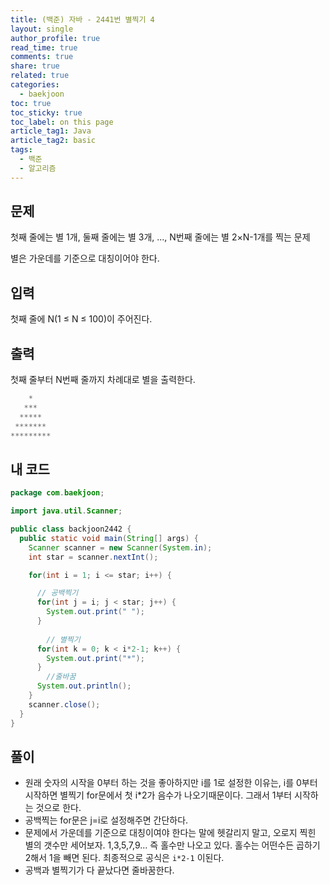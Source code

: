```yaml
---
title: (백준) 자바 - 2441번 별찍기 4
layout: single
author_profile: true
read_time: true
comments: true
share: true
related: true
categories: 
  - baekjoon
toc: true
toc_sticky: true
toc_label: on this page
article_tag1: Java
article_tag2: basic
tags:
  - 백준
  - 알고리즘
---
```


## 문제

첫째 줄에는 별 1개, 둘째 줄에는 별 3개, ..., N번째 줄에는 별 2×N-1개를 찍는 문제

별은 가운데를 기준으로 대칭이어야 한다.



## 입력

첫째 줄에 N(1 ≤ N ≤ 100)이 주어진다.



## 출력

첫째 줄부터 N번째 줄까지 차례대로 별을 출력한다.

```java
    *
   ***
  *****
 *******
*********
```



## 내 코드

```java
package com.baekjoon;

import java.util.Scanner;

public class backjoon2442 {
  public static void main(String[] args) {
    Scanner scanner = new Scanner(System.in);
    int star = scanner.nextInt();

    for(int i = 1; i <= star; i++) {

      // 공백찍기 
      for(int j = i; j < star; j++) {
        System.out.print(" ");
      }
       
		// 별찍기
      for(int k = 0; k < i*2-1; k++) {
        System.out.print("*");
      }
		//줄바꿈
      System.out.println();
    }
    scanner.close();
  }
}

```



## 풀이

* 원래 숫자의 시작을 0부터 하는 것을 좋아하지만 i를 1로 설정한 이유는, i를 0부터 시작하면 별찍기 for문에서 첫 i*2가 음수가 나오기때문이다. 그래서 1부터 시작하는 것으로 한다. 
* 공백찍는 for문은 j=i로 설정해주면 간단하다.
* 문제에서 가운데를 기준으로 대칭이여야 한다는 말에 헷갈리지 말고, 오로지 찍힌 별의 갯수만 세어보자. 1,3,5,7,9... 즉 홀수만 나오고 있다. 홀수는 어떤수든 곱하기 2해서 1을 빼면 된다. 
  최종적으로 공식은 `i*2-1` 이된다.
* 공백과 별찍기가 다 끝났다면 줄바꿈한다.